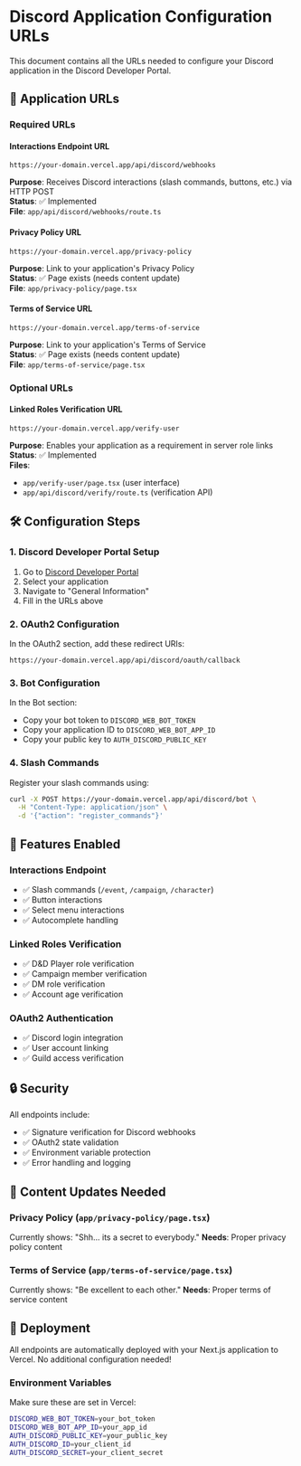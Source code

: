 # Discord Application Configuration URLs

This document contains all the URLs needed to configure your Discord application in the Discord Developer Portal.

## 🔗 Application URLs

### Required URLs

#### Interactions Endpoint URL
```
https://your-domain.vercel.app/api/discord/webhooks
```
**Purpose**: Receives Discord interactions (slash commands, buttons, etc.) via HTTP POST  
**Status**: ✅ Implemented  
**File**: `app/api/discord/webhooks/route.ts`

#### Privacy Policy URL
```
https://your-domain.vercel.app/privacy-policy
```
**Purpose**: Link to your application's Privacy Policy  
**Status**: ✅ Page exists (needs content update)  
**File**: `app/privacy-policy/page.tsx`

#### Terms of Service URL
```
https://your-domain.vercel.app/terms-of-service
```
**Purpose**: Link to your application's Terms of Service  
**Status**: ✅ Page exists (needs content update)  
**File**: `app/terms-of-service/page.tsx`

### Optional URLs

#### Linked Roles Verification URL
```
https://your-domain.vercel.app/verify-user
```
**Purpose**: Enables your application as a requirement in server role links  
**Status**: ✅ Implemented  
**Files**: 
- `app/verify-user/page.tsx` (user interface)
- `app/api/discord/verify/route.ts` (verification API)

## 🛠️ Configuration Steps

### 1. Discord Developer Portal Setup
1. Go to [Discord Developer Portal](https://discord.com/developers/applications)
2. Select your application
3. Navigate to "General Information"
4. Fill in the URLs above

### 2. OAuth2 Configuration
In the OAuth2 section, add these redirect URIs:
```
https://your-domain.vercel.app/api/discord/oauth/callback
```

### 3. Bot Configuration
In the Bot section:
- Copy your bot token to `DISCORD_WEB_BOT_TOKEN`
- Copy your application ID to `DISCORD_WEB_BOT_APP_ID`
- Copy your public key to `AUTH_DISCORD_PUBLIC_KEY`

### 4. Slash Commands
Register your slash commands using:
```bash
curl -X POST https://your-domain.vercel.app/api/discord/bot \
  -H "Content-Type: application/json" \
  -d '{"action": "register_commands"}'
```

## 🎯 Features Enabled

### Interactions Endpoint
- ✅ Slash commands (`/event`, `/campaign`, `/character`)
- ✅ Button interactions
- ✅ Select menu interactions
- ✅ Autocomplete handling

### Linked Roles Verification
- ✅ D&D Player role verification
- ✅ Campaign member verification
- ✅ DM role verification
- ✅ Account age verification

### OAuth2 Authentication
- ✅ Discord login integration
- ✅ User account linking
- ✅ Guild access verification

## 🔒 Security

All endpoints include:
- ✅ Signature verification for Discord webhooks
- ✅ OAuth2 state validation
- ✅ Environment variable protection
- ✅ Error handling and logging

## 📝 Content Updates Needed

### Privacy Policy (`app/privacy-policy/page.tsx`)
Currently shows: "Shh... its a secret to everybody."
**Needs**: Proper privacy policy content

### Terms of Service (`app/terms-of-service/page.tsx`)
Currently shows: "Be excellent to each other."
**Needs**: Proper terms of service content

## 🚀 Deployment

All endpoints are automatically deployed with your Next.js application to Vercel. No additional configuration needed!

### Environment Variables
Make sure these are set in Vercel:
```bash
DISCORD_WEB_BOT_TOKEN=your_bot_token
DISCORD_WEB_BOT_APP_ID=your_app_id
AUTH_DISCORD_PUBLIC_KEY=your_public_key
AUTH_DISCORD_ID=your_client_id
AUTH_DISCORD_SECRET=your_client_secret
```